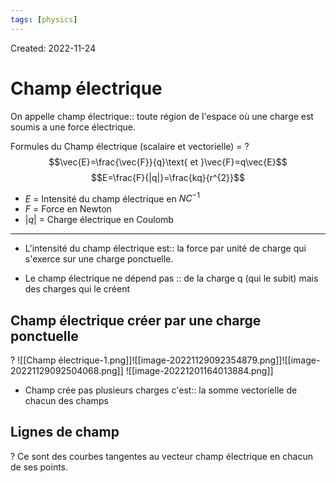 ```yaml
---
tags: [physics] 
---
```

Created: 2022-11-24

# Champ électrique
On appelle champ électrique:: toute région de l'espace où une charge est soumis a une force électrique.
<!--SR:!2024-01-11,170,170-->

Formules du Champ électrique (scalaire et vectorielle) =
?
$$\vec{E}=\frac{\vec{F}}{q}\text{ et }\vec{F}=q\vec{E}$$
$$E=\frac{F}{|q|}=\frac{kq}{r^{2}}$$
- $E$ = Intensité du champ électrique en $NC^{-1}$
- $F$ = Force en Newton 
- $|q|$ = Charge électrique en Coulomb
---
<!--SR:!2024-02-23,237,210-->

- L'intensité du champ électrique est:: la force par unité de charge qui s'exerce sur une charge ponctuelle.
<!--SR:!2023-12-20,77,239-->

<!--SR:!2023-02-12,14,130-->
- Le champ électrique ne dépend pas :: de la charge q (qui le subit) mais des charges qui le créent
<!--SR:!2024-03-14,269,230-->

## Champ électrique créer par une charge ponctuelle
?
![[Champ électrique-1.png]]![[image-20221129092354879.png]]![[image-20221129092504068.png]]
![[image-20221201164013884.png]]
<!--SR:!2023-11-19,200,230-->


- Champ crée pas plusieurs charges c'est:: la somme vectorielle de chacun des champs
<!--SR:!2023-11-23,9,156-->

## Lignes de champ
?
Ce sont des courbes tangentes au vecteur champ électrique en chacun de ses points.
<!--SR:!2023-11-22,202,230-->


